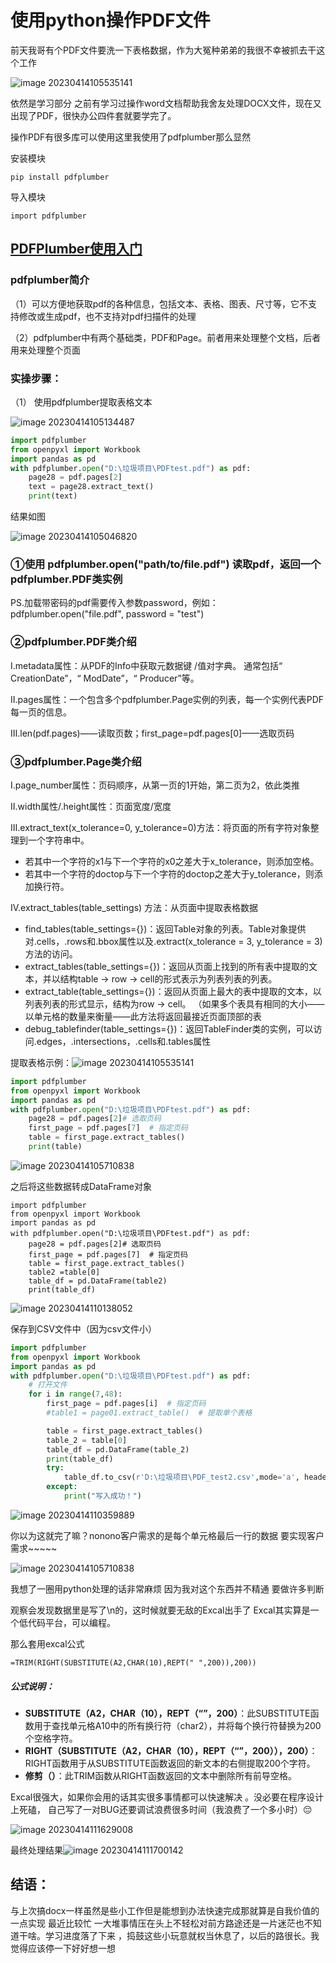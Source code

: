 # 使用python操作PDF文件  

前天我哥有个PDF文件要洗一下表格数据，作为大冤种弟弟的我很不幸被抓去干这个工作

![image 20230414105535141](https://s1.ax1x.com/2023/04/14/ppzM5hq.png) 	

依然是学习部分 之前有学习过操作word文档帮助我舍友处理DOCX文件，现在又出现了PDF，很快办公四件套就要学完了。

操作PDF有很多库可以使用这里我使用了pdfplumber那么显然

安装模块

```
pip install pdfplumber
```

导入模块

```
import pdfplumber
```

## [PDFPlumber使用入门](https://blog.csdn.net/weixin_48629601/article/details/107224376)

### pdfplumber简介

（1）可以方便地获取pdf的各种信息，包括文本、表格、图表、尺寸等，它不支持修改或生成pdf，也不支持对pdf扫描件的处理

（2）pdfplumber中有两个基础类，PDF和Page。前者用来处理整个文档，后者用来处理整个页面

### 实操步骤：

（1） 使用pdfplumber提取表格文本

![image 20230414105134487](https://s1.ax1x.com/2023/04/14/ppzMo90.png)

```python
import pdfplumber
from openpyxl import Workbook
import pandas as pd
with pdfplumber.open("D:\垃圾项目\PDFtest.pdf") as pdf:
    page28 = pdf.pages[2]
    text = page28.extract_text()
    print(text)
```

结果如图

![image 20230414105046820](https://s1.ax1x.com/2023/04/14/ppzM7cT.png)

### ①使用 pdfplumber.open("path/to/file.pdf") 读取pdf，返回一个pdfplumber.PDF类实例

PS.加载带密码的pdf需要传入参数password，例如：pdfplumber.open("file.pdf", password = "test")

### ②pdfplumber.PDF类介绍

Ⅰ.metadata属性：从PDF的Info中获取元数据键 /值对字典。 通常包括“ CreationDate”，“ ModDate”，“ Producer”等。

Ⅱ.pages属性：一个包含多个pdfplumber.Page实例的列表，每一个实例代表PDF每一页的信息。

Ⅲ.len(pdf.pages)——读取页数；first_page=pdf.pages[0]——选取页码

### ③pdfplumber.Page类介绍

Ⅰ.page_number属性：页码顺序，从第一页的1开始，第二页为2，依此类推

Ⅱ.width属性/.height属性：页面宽度/宽度

Ⅲ.extract_text(x_tolerance=0, y_tolerance=0)方法：将页面的所有字符对象整理到一个字符串中。

- 若其中一个字符的x1与下一个字符的x0之差大于x_tolerance，则添加空格。
- 若其中一个字符的doctop与下一个字符的doctop之差大于y_tolerance，则添加换行符。

 Ⅳ.extract_tables(table_settings) 方法：从页面中提取表格数据

- find_tables(table_settings={})：返回Table对象的列表。Table对象提供对.cells，.rows和.bbox属性以及.extract(x_tolerance = 3, y_tolerance = 3)方法的访问。
- extract_tables(table_settings={})：返回从页面上找到的所有表中提取的文本，并以结构table -> row -> cell的形式表示为列表列表的列表。
- extract_table(table_settings={})：返回从页面上最大的表中提取的文本，以列表列表的形式显示，结构为row -> cell。 （如果多个表具有相同的大小——以单元格的数量来衡量——此方法将返回最接近页面顶部的表
- debug_tablefinder(table_settings={})：返回TableFinder类的实例，可以访问.edges，.intersections，.cells和.tables属性

提取表格示例：![image 20230414105535141](https://s1.ax1x.com/2023/04/14/ppzM5hq.png) 

```python
import pdfplumber
from openpyxl import Workbook
import pandas as pd
with pdfplumber.open("D:\垃圾项目\PDFtest.pdf") as pdf:
    page28 = pdf.pages[2]# 选取页码
    first_page = pdf.pages[7]  # 指定页码
    table = first_page.extract_tables()
    print(table)
```

![image 20230414105710838](https://s1.ax1x.com/2023/04/14/ppzMx41.png)

之后将这些数据转成DataFrame对象

```
import pdfplumber
from openpyxl import Workbook
import pandas as pd
with pdfplumber.open("D:\垃圾项目\PDFtest.pdf") as pdf:
    page28 = pdf.pages[2]# 选取页码
    first_page = pdf.pages[7]  # 指定页码
    table = first_page.extract_tables()
    table2 =table[0]
    table_df = pd.DataFrame(table2)
    print(table_df)
```

![image 20230414110138052](https://s1.ax1x.com/2023/04/14/ppzMjE9.png)

保存到CSV文件中（因为csv文件小）

```python
import pdfplumber
from openpyxl import Workbook
import pandas as pd
with pdfplumber.open("D:\垃圾项目\PDFtest.pdf") as pdf:
    # 打开文件
    for i in range(7,48):
        first_page = pdf.pages[i]  # 指定页码
        #table1 = page01.extract_table()  # 提取单个表格

        table = first_page.extract_tables()
        table_2 = table[0]
        table_df = pd.DataFrame(table_2)
        print(table_df)
        try:
            table_df.to_csv(r'D:\垃圾项目\PDF_test2.csv',mode='a', header=False)
        except:
            print("写入成功！")
```

![image 20230414110359889](https://s1.ax1x.com/2023/04/14/ppzMLB4.png)

你以为这就完了嘛？nonono客户需求的是每个单元格最后一行的数据 要实现客户需求~~~~~

![image 20230414105710838](https://s1.ax1x.com/2023/04/14/ppzMx41.png)

我想了一圈用python处理的话非常麻烦 因为我对这个东西并不精通 要做许多判断

观察会发现数据里是写了\n的，这时候就要无敌的Excal出手了 Excal其实算是一个低代码平台，可以编程。

那么套用excal公式

```
=TRIM(RIGHT(SUBSTITUTE(A2,CHAR(10),REPT(" ",200)),200))
```

##### 公式说明：

- **SUBSTITUTE（A2，CHAR（10），REPT（“”，200）**：此SUBSTITUTE函数用于查找单元格A10中的所有换行符（char2），并将每个换行符替换为200个空格字符。
- **RIGHT（SUBSTITUTE（A2，CHAR（10），REPT（“”，200）），200）**：RIGHT函数用于从SUBSTITUTE函数返回的新文本的右侧提取200个字符。
- **修剪（）**：此TRIM函数从RIGHT函数返回的文本中删除所有前导空格。

Excal很强大，如果你会用的话其实很多事情都可以快速解决 。没必要在程序设计上死磕， 自己写了一对BUG还要调试浪费很多时间（我浪费了一个多小时）😔

![image 20230414111629008](https://s1.ax1x.com/2023/04/14/ppzMquF.png)

最终处理结果![image 20230414111700142](https://s1.ax1x.com/2023/04/14/ppzMvNR.png)

## 结语：

与上次搞docx一样虽然是些小工作但是能想到办法快速完成那就算是自我价值的一点实现 最近比较忙 一大堆事情压在头上不轻松对前方路途还是一片迷茫也不知道干啥。学习进度落了下来 ，捣鼓这些小玩意就权当休息了，以后的路很长。我觉得应该停一下好好想一想